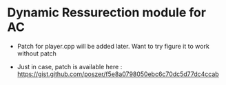 # Dynamic Ressurection module for AC

- Patch for player.cpp will be added later. Want to try figure it to work without patch

- Just in case, patch is available here : https://gist.github.com/poszer/f5e8a0798050ebc6c70dc5d77dc4ccab
